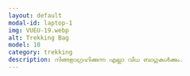 ```yaml
---
layout: default
modal-id: laptop-1
img: VUEU-19.webp
alt: Trekking Bag
model: 10
category: trekking
description: നിങ്ങളാഗ്രഹിക്കുന്ന എല്ലാ വിധ ബാഗുകൾക്കും.
---
```

